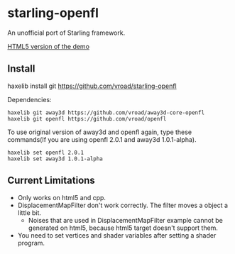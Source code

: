 starling-openfl
===============
An unofficial port of Starling framework.

[HTML5 version of the demo](http://vroad.github.io/starling-samples)

Install
-------
   haxelib install git https://github.com/vroad/starling-openfl

Dependencies:

    haxelib git away3d https://github.com/vroad/away3d-core-openfl
    haxelib git openfl https://github.com/vroad/openfl

To use original version of away3d and openfl again, type these commands(If you are using openfl 2.0.1 and away3d 1.0.1-alpha).

    haxelib set openfl 2.0.1
    haxelib set away3d 1.0.1-alpha

Current Limitations
-------------------
* Only works on html5 and cpp.
* DisplacementMapFilter don't work correctly. The filter moves a object a little bit.
  * Noises that are used in DisplacementMapFilter example cannot be generated on html5, because html5 target doesn't support them.
* You need to set vertices and shader variables after setting a shader program.

